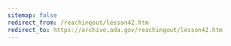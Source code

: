 ```yaml
---
sitemap: false 
redirect_from: /reachingout/lesson42.htm 
redirect_to: https://archive.ada.gov/reachingout/lesson42.htm 
---
```

